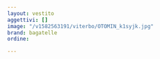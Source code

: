 ```yaml
---
layout: vestito
aggettivi: []
image: "/v1582563191/viterbo/OTOMIN_k1syjk.jpg"
brand: bagatelle
ordine: 

---
```


